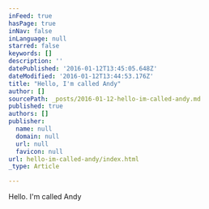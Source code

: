 ```yaml
---
inFeed: true
hasPage: true
inNav: false
inLanguage: null
starred: false
keywords: []
description: ''
datePublished: '2016-01-12T13:45:05.648Z'
dateModified: '2016-01-12T13:44:53.176Z'
title: "Hello, I'm called Andy"
author: []
sourcePath: _posts/2016-01-12-hello-im-called-andy.md
published: true
authors: []
publisher:
  name: null
  domain: null
  url: null
  favicon: null
url: hello-im-called-andy/index.html
_type: Article

---
```

Hello. I'm called Andy